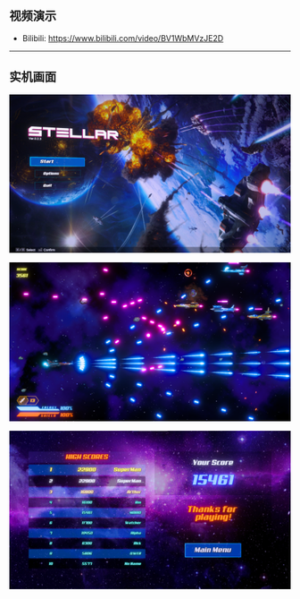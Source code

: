 ## 视频演示 

- Bilibili: <https://www.bilibili.com/video/BV1WbMVzJE2D>

---

## 实机画面

![MainMenu](Images/MainMenu.png)

![Gameplay](Images/Gameplay.png)

![Scoring](Images/Scoring.png)
